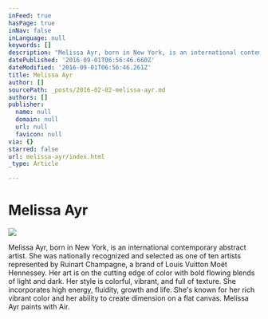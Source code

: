 ```yaml
---
inFeed: true
hasPage: true
inNav: false
inLanguage: null
keywords: []
description: "Melissa Ayr, born in New York, is an international contemporary abstract artist.\_ She was nationally recognized and selected as one of ten artists represented\_ by Ruinart Champagne, a brand of Louis Vuitton Moët Hennessey.\_ Her art is on the cutting edge of color with bold flowing blends of light and dark. Her style is colorful, vibrant, and full of texture. She incorporates high energy, fluidity, growth and life.\_She’s known for her rich vibrant color and her ability to create dimension on a flat canvas. \_Melissa Ayr paints with Air."
datePublished: '2016-09-01T06:56:46.660Z'
dateModified: '2016-09-01T06:56:46.261Z'
title: Melissa Ayr
author: []
sourcePath: _posts/2016-02-02-melissa-ayr.md
authors: []
publisher:
  name: null
  domain: null
  url: null
  favicon: null
via: {}
starred: false
url: melissa-ayr/index.html
_type: Article

---
```

# Melissa Ayr
![](https://the-grid-user-content.s3-us-west-2.amazonaws.com/52fd4fbb-c665-49e8-879b-aa5478e94fb1.jpg)

Melissa Ayr, born in New York, is an international contemporary abstract artist.  She was nationally recognized and selected as one of ten artists represented  by Ruinart Champagne, a brand of Louis Vuitton Moët Hennessey.  Her art is on the cutting edge of color with bold flowing blends of light and dark. Her style is colorful, vibrant, and full of texture. She incorporates high energy, fluidity, growth and life. She's known for her rich vibrant color and her ability to create dimension on a flat canvas.  Melissa Ayr paints with Air.